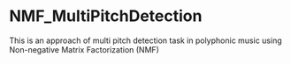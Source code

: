 # NMF_MultiPitchDetection
This is an approach of multi pitch detection task in polyphonic music using Non-negative Matrix Factorization (NMF)

